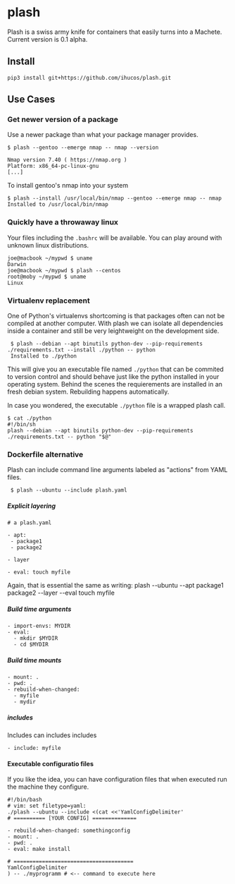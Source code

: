 # plash

Plash is a swiss army knife for containers that easily turns into a Machete. Current version is 0.1 alpha.


## Install
`pip3 install git+https://github.com/ihucos/plash.git`



## Use Cases


### Get newer version of a package
Use a newer package than what your package manager provides.
```
$ plash --gentoo --emerge nmap -- nmap --version

Nmap version 7.40 ( https://nmap.org )
Platform: x86_64-pc-linux-gnu
[...]
```
To install gentoo's nmap into your system
```
$ plash --install /usr/local/bin/nmap --gentoo --emerge nmap -- nmap
Installed to /usr/local/bin/nmap
```


### Quickly have a throwaway linux
Your files including the `.bashrc` will be available.
You can play around with unknown linux distributions.
```
joe@macbook ~/mypwd $ uname
Darwin
joe@macbook ~/mypwd $ plash --centos
root@moby ~/mypwd $ uname
Linux
```

### Virtualenv replacement
One of Python's virtualenvs shortcoming is that packages often can not be compiled at another computer. With plash we can isolate all dependencies inside a container and still be very leightweight on the development side.

```
 $ plash --debian --apt binutils python-dev --pip-requirements ./requirements.txt --install ./python -- python
 Installed to ./python
```

This will give you an executable file named `./python` that can be commited to version control and should behave just like the python installed in your operating system. Behind the scenes the requierements are installed in an fresh debian system. Rebuilding happens automatically.




In case you wondered, the executable `./python` file is a wrapped plash call.
```
$ cat ./python
#!/bin/sh
plash --debian --apt binutils python-dev --pip-requirements ./requirements.txt -- python "$@"
```


### Dockerfile alternative

Plash can include command line arguments labeled as "actions" from YAML files.
```
 $ plash --ubuntu --include plash.yaml
```

##### Explicit layering
```
# a plash.yaml

- apt:
 - package1
 - package2

- layer

- eval: touch myfile
```
Again, that is essential the same as writing:
plash --ubuntu --apt package1 package2 --layer --eval touch myfile

##### Build time arguments
```
- import-envs: MYDIR
- eval:
  - mkdir $MYDIR
  - cd $MYDIR
```


##### Build time mounts
```
- mount: .
- pwd: .
- rebuild-when-changed:
  - myfile
  - mydir
```

##### includes
Includes can includes includes
```
- include: myfile
```


#### Executable configuratio files
If you like the idea, you can have configuration files that when executed run the machine they configure.
```
#!/bin/bash
# vim: set filetype=yaml:
./plash --ubuntu --include <(cat <<'YamlConfigDelimiter'
# ========== [YOUR CONFIG] ==============

- rebuild-when-changed: somethingconfig
- mount: .
- pwd: .
- eval: make install

# ======================================
YamlConfigDelimiter
) -- ./myprogramm # <-- command to execute here
```
